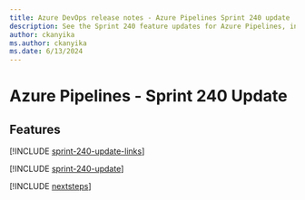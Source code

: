 ```yaml
---
title: Azure DevOps release notes - Azure Pipelines Sprint 240 update
description: See the Sprint 240 feature updates for Azure Pipelines, including next steps.
author: ckanyika
ms.author: ckanyika
ms.date: 6/13/2024
---
```


# Azure Pipelines - Sprint 240 Update

## Features

[!INCLUDE [sprint-240-update-links](../includes/pipelines/sprint-240-update-links.md)]

[!INCLUDE [sprint-240-update](../includes/pipelines/sprint-240-update.md)]

[!INCLUDE [nextsteps](../includes/nextsteps.md)]